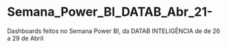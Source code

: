 # Semana_Power_BI_DATAB_Abr_21-
Dashboards feitos no Semana Power BI, da DATAB INTELIGÊNCIA de de 26 a 29 de Abril

